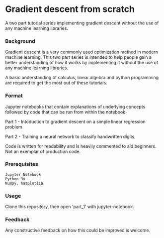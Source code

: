 # Gradient descent from scratch

A two part tutorial series implementing gradient descent without the use of any machine learning libraries.

### Background

Gradient descent is a very commonly used optimization method in modern machine learning. This two part series is intended to help people gain a better understanding of how it works by implementing it without the use of any machine learning libraries.

A basic understanding of calculus, linear algebra and python programming are required to get the most out of these tutorials.

### Format

Jupyter notebooks that contain explanations of underlying concepts followed by code that can be run from within the notebook.

Part 1 - Intoduction to gradient descent on a simple linear regression problem

Part 2 - Training a neural network to classify handwritten digits

Code is written for readability and is heavily commented to aid beginners. Not an exemplar of production code.

### Prerequisites
```
Jupyter Notebook
Python 3x
Numpy, matplotlib
```

### Usage

Clone this repository, then open 'part_1' with jupyter-notebook.


### Feedback

Any constructive feedback on how this could be improved is welcome.